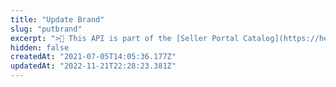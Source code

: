 ```yaml
---
title: "Update Brand"
slug: "putbrand"
excerpt: ">📘 This API is part of the [Seller Portal Catalog](https://help.vtex.com/en/tutorial/how-the-seller-portal-catalog-works--7pMB6YOt6YQDQQbzFB4Pxp). This functionality is in the Beta stage and can be discontinued at any moment at VTEX's discretion. VTEX will not be responsible for any instabilities caused by its use or discontinuity. If you have any questions, please contact [our Support Center](https://support.vtex.com/hc/en-us/requests). \r\n\r\n Updates an existing brand. \r\n\r\n## Request body example\r\n\r\n```json\r\n{\r\n  \"id\": \"20\",\r\n  \"name\": \"Zwilling\",\r\n  \"isActive\": true\r\n}\r\n```"
hidden: false
createdAt: "2021-07-05T14:05:36.177Z"
updatedAt: "2022-11-21T22:28:23.381Z"
---
```

